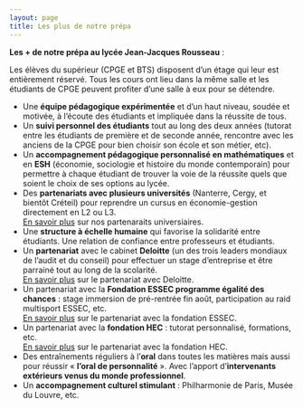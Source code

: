 ```yaml
---
layout: page
title: Les plus de notre prépa
---
```


**Les + de notre prépa au lycée Jean-Jacques Rousseau** :

Les élèves du supérieur (CPGE et BTS) disposent d’un étage qui leur est entièrement réservé. Tous les cours ont lieu dans la même salle et les étudiants de CPGE peuvent profiter d’une salle à eux pour se détendre.

- Une **équipe pédagogique expérimentée** et d’un haut niveau, soudée et motivée, à l’écoute des étudiants et impliquée dans la réussite de tous.
- Un **suivi personnel des étudiants** tout au long des deux années (tutorat entre les étudiants de première et de seconde année, rencontre avec les anciens de la CPGE pour bien choisir son école et son métier, etc).
- Un **accompagnement pédagogique personnalisé en mathématiques** et en **ESH** (économie, sociologie et histoire du monde contemporain) pour permettre à chaque étudiant de trouver la voie de la réussite quels que soient le choix de ses options au lycée.
- Des **partenariats avec plusieurs universités** (Nanterre, Cergy, et bientôt Créteil) pour reprendre un cursus en économie-gestion directement en L2 ou L3.  
[En savoir plus](/partenariat_univ) sur nos partenaraits universiaires.
- Une **structure à échelle humaine** qui favorise la solidarité entre étudiants. Une relation de confiance entre professeurs et étudiants.
- Un **partenariat** avec le cabinet **Deloitte** (un des trois leaders mondiaux de l’audit et du conseil) pour effectuer un stage d’entreprise et être parrainé tout au long de la scolarité.  
[En savoir plus](/deloitte) sur le partenariat avec Deloitte.
- Un partenariat avec la **Fondation ESSEC programme égalité des chances** : stage immersion de pré-rentrée fin août, participation au raid multisport ESSEC, etc.  
[En savoir plus](/fondation_essec) sur le partenariat avec la fondation ESSEC.
- Un partenariat avec la **fondation HEC** : tutorat personnalisé, formations, etc.  
[En savoir plus](/fondation_hec) sur le partenariat avec la fondation HEC.
- Des entraînements réguliers à l’**oral** dans toutes les matières mais aussi pour réussir « **l’oral de personnalité** ». Avec l’apport d’**intervenants extérieurs venus du monde professionnel**.
- Un **accompagnement culturel stimulant** : Philharmonie de Paris, Musée du Louvre, etc.

